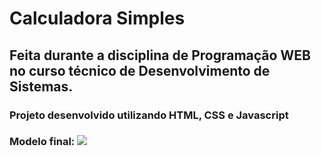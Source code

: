 # Calculadora Simples 
## Feita durante a disciplina de Programação WEB no curso técnico de Desenvolvimento de Sistemas.

### Projeto desenvolvido utilizando HTML, CSS e Javascript

### Modelo final:  ![](https://yt3.ggpht.com/ytc/AAUvwniXpvOXFoWvzVnlxQoxMeQf1iAZUTIpo33iVWYV=s48-c-k-c0x00ffffff-no-rj)

